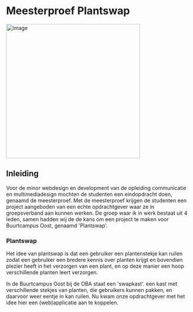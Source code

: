 # Meesterproef Plantswap

<img width="364" alt="image" src="https://github.com/Mennovlaming/plantswap/assets/24406793/99f822ae-7bc2-4562-9b77-108c6fa43c06">

## Inleiding
Voor de minor webdesign en development van de opleiding communicatie en multimediadesign mochten de studenten een eindopdracht doen, genaamd de meesterproef. Met de meesterproef krijgen de studenten een project aangeboden van een echte opdrachtgever waar ze in groepsverband aan kunnen werken. De groep waar ik in werk bestaat uit 4 leden, samen hadden wij de de kans om een project te maken voor Buurtcampus Oost, genaamd 'Plantswap'.

### Plantswap 
Het idee van plantswap is dat een gebruiker een plantenstekje kan ruilen zodat een gebruiker een bredere kennis over planten krijgt en bovendien plezier heeft in het verzorgen van een plant, en op deze manier een hoop verschillende planten leert verzorgen.

In de Buurtcampus Oost bij de OBA staat een 'swapkast'. een kast met verschillende stekjes van planten, die gebruikers kunnen pakken, en daarvoor weer eentje in kan ruilen. Nu kwam onze opdrachtgever met het idee hier een (web)applicatie aan te koppelen.
